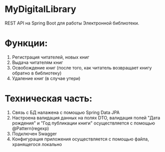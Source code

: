 # MyDigitalLibrary
REST API на Spring Boot для работы Электронной библиотеки.
# Функции: 
1. Регистрация читателей, новых книг 
2. Выдача читателям книг
3. Освобождение книг (после того, как читатель возвращает книгу обратно в библиотеку)
4. Удаление книг (в случае утери)
# Техническая часть:
1. Связь с БД налажена с помощью Spring Data JPA 
2. Настроена валидация данных на полях DTO, валидация полей "Дата рождения" и "Год публикации книги" осуществляется с помощью @Pattern(regexp)
3. Подключен Swagger 
4. Конфигурация приложения осуществляется с помощью файла, хранящегося локально

